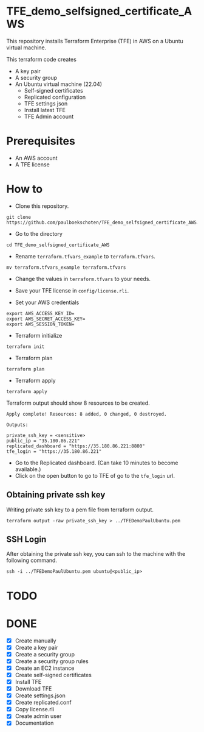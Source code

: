 # TFE_demo_selfsigned_certificate_AWS
This repository installs Terraform Enterprise (TFE) in AWS on a Ubuntu virtual machine.  

This terraform code creates
 - A key pair
 - A security group
 - An Ubuntu virtual machine (22.04)
   - Self-signed certificates
   - Replicated configuration
   - TFE settings json
   - Install latest TFE
   - TFE Admin account


# Prerequisites
 - An AWS account
 - A TFE license

# How to
- Clone this repository.  
```
git clone https://github.com/paulboekschoten/TFE_demo_selfsigned_certificate_AWS.git
```

- Go to the directory 
```
cd TFE_demo_selfsigned_certificate_AWS
```

- Rename `terraform.tfvars_example` to `terraform.tfvars`.  
```
mv terraform.tfvars_example terraform.tfvars
```
- Change the values in `terraform.tfvars` to your needs.  

- Save your TFE license in `config/license.rli`.  

 - Set your AWS credentials
```
export AWS_ACCESS_KEY_ID=
export AWS_SECRET_ACCESS_KEY=
export AWS_SESSION_TOKEN=
```

- Terraform initialize
```
terraform init
```
- Terraform plan
```
terraform plan
```

- Terraform apply
```
terraform apply
```

Terraform output should show 8 resources to be created.  
```
Apply complete! Resources: 8 added, 0 changed, 0 destroyed.

Outputs:

private_ssh_key = <sensitive>
public_ip = "35.180.86.221"
replicated_dashboard = "https://35.180.86.221:8800"
tfe_login = "https://35.180.86.221"
```


- Go to the Replicated dashboard. (Can take 10 minutes to become available.)  
- Click on the open button to go to TFE of go to the `tfe_login` url.  


## Obtaining private ssh key
Writing private ssh key to a pem file from terraform output.
```
terraform output -raw private_ssh_key > ../TFEDemoPaulUbuntu.pem
```

## SSH Login
After obtaining the private ssh key, you can ssh to the machine with the following command.  
```
ssh -i ../TFEDemoPaulUbuntu.pem ubuntu@<public_ip>
```

# TODO


# DONE
 - [x] Create manually
 - [x] Create a key pair
 - [x] Create a security group
 - [x] Create a security group rules
 - [x] Create an EC2 instance
 - [x] Create self-signed certificates
  - [x] Install TFE 
   - [x] Download TFE
   - [x] Create settings.json
   - [x] Create replicated.conf
   - [x] Copy license.rli
   - [x] Create admin user
 - [x] Documentation